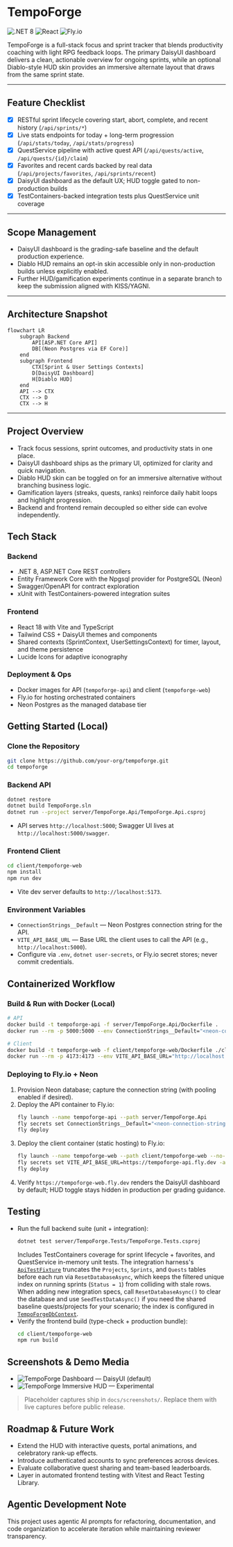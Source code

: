 # TempoForge

![.NET 8](https://img.shields.io/badge/.NET-8.0-512BD4?logo=.net&logoColor=white) ![React](https://img.shields.io/badge/React-18-61DAFB?logo=react&logoColor=white) ![Fly.io](https://img.shields.io/badge/Deploy-Fly.io-0098FF)

TempoForge is a full-stack focus and sprint tracker that blends productivity coaching with light RPG feedback loops. The primary DaisyUI dashboard delivers a clean, actionable overview for ongoing sprints, while an optional Diablo-style HUD skin provides an immersive alternate layout that draws from the same sprint state.

---

## Feature Checklist

- [x] RESTful sprint lifecycle covering start, abort, complete, and recent history (`/api/sprints/*`)
- [x] Live stats endpoints for today + long-term progression (`/api/stats/today`, `/api/stats/progress`)
- [x] QuestService pipeline with active quest API (`/api/quests/active`, `/api/quests/{id}/claim`)
- [x] Favorites and recent cards backed by real data (`/api/projects/favorites`, `/api/sprints/recent`)
- [x] DaisyUI dashboard as the default UX; HUD toggle gated to non-production builds
- [x] TestContainers-backed integration tests plus QuestService unit coverage

---

## Scope Management

- DaisyUI dashboard is the grading-safe baseline and the default production experience.
- Diablo HUD remains an opt-in skin accessible only in non-production builds unless explicitly enabled.
- Further HUD/gamification experiments continue in a separate branch to keep the submission aligned with KISS/YAGNI.

---

## Architecture Snapshot

```mermaid
flowchart LR
    subgraph Backend
        API[ASP.NET Core API]
        DB[(Neon Postgres via EF Core)]
    end
    subgraph Frontend
        CTX[Sprint & User Settings Contexts]
        D[DaisyUI Dashboard]
        H[Diablo HUD]
    end
    API --> CTX
    CTX --> D
    CTX --> H
```

---

## Project Overview
- Track focus sessions, sprint outcomes, and productivity stats in one place.
- DaisyUI dashboard ships as the primary UI, optimized for clarity and quick navigation.
- Diablo HUD skin can be toggled on for an immersive alternative without branching business logic.
- Gamification layers (streaks, quests, ranks) reinforce daily habit loops and highlight progression.
- Backend and frontend remain decoupled so either side can evolve independently.

## Tech Stack

### Backend
- .NET 8, ASP.NET Core REST controllers
- Entity Framework Core with the Npgsql provider for PostgreSQL (Neon)
- Swagger/OpenAPI for contract exploration
- xUnit with TestContainers-powered integration suites

### Frontend
- React 18 with Vite and TypeScript
- Tailwind CSS + DaisyUI themes and components
- Shared contexts (SprintContext, UserSettingsContext) for timer, layout, and theme persistence
- Lucide Icons for adaptive iconography

### Deployment & Ops
- Docker images for API (`tempoforge-api`) and client (`tempoforge-web`)
- Fly.io for hosting orchestrated containers
- Neon Postgres as the managed database tier

## Getting Started (Local)

### Clone the Repository
```bash
git clone https://github.com/your-org/tempoforge.git
cd tempoforge
```

### Backend API
```bash
dotnet restore
dotnet build TempoForge.sln
dotnet run --project server/TempoForge.Api/TempoForge.Api.csproj
```
- API serves `http://localhost:5000`; Swagger UI lives at `http://localhost:5000/swagger`.

### Frontend Client
```bash
cd client/tempoforge-web
npm install
npm run dev
```
- Vite dev server defaults to `http://localhost:5173`.

### Environment Variables
- `ConnectionStrings__Default` — Neon Postgres connection string for the API.
- `VITE_API_BASE_URL` — Base URL the client uses to call the API (e.g., `http://localhost:5000`).
- Configure via `.env`, `dotnet user-secrets`, or Fly.io secret stores; never commit credentials.

## Containerized Workflow

### Build & Run with Docker (Local)
```bash
# API
docker build -t tempoforge-api -f server/TempoForge.Api/Dockerfile .
docker run --rm -p 5000:5000 --env ConnectionStrings__Default="<neon-connection-string>" tempoforge-api

# Client
docker build -t tempoforge-web -f client/tempoforge-web/Dockerfile ./client/tempoforge-web
docker run --rm -p 4173:4173 --env VITE_API_BASE_URL="http://localhost:5000" tempoforge-web
```

### Deploying to Fly.io + Neon
1. Provision Neon database; capture the connection string (with pooling enabled if desired).
2. Deploy the API container to Fly.io:
   ```bash
   fly launch --name tempoforge-api --path server/TempoForge.Api
   fly secrets set ConnectionStrings__Default="<neon-connection-string>"
   fly deploy
   ```
3. Deploy the client container (static hosting) to Fly.io:
   ```bash
   fly launch --name tempoforge-web --path client/tempoforge-web --no-deploy
   fly secrets set VITE_API_BASE_URL=https://tempoforge-api.fly.dev -a tempoforge-web
   fly deploy
   ```
4. Verify `https://tempoforge-web.fly.dev` renders the DaisyUI dashboard by default; HUD toggle stays hidden in production per grading guidance.

## Testing
- Run the full backend suite (unit + integration):
  ```bash
  dotnet test server/TempoForge.Tests/TempoForge.Tests.csproj
  ```
  Includes TestContainers coverage for sprint lifecycle + favorites, and QuestService in-memory unit tests.
  The integration harness's [`ApiTestFixture`](server/TempoForge.Tests/Infrastructure/ApiTestFixture.cs) truncates the `Projects`, `Sprints`, and `Quests` tables before each run via `ResetDatabaseAsync`, which keeps the filtered unique index on running sprints (`Status = 1`) from colliding with stale rows. When adding new integration specs, call `ResetDatabaseAsync()` to clear the database and use `SeedTestDataAsync()` if you need the shared baseline quests/projects for your scenario; the index is configured in [`TempoForgeDbContext`](server/TempoForge.Infrastructure/Data/TempoForgeDbContext.cs).
- Verify the frontend build (type-check + production bundle):
  ```bash
  cd client/tempoforge-web
  npm run build
  ```

## Screenshots & Demo Media
- ![TempoForge Dashboard — DaisyUI (default)](docs/screenshots/dashboard.png)
- ![TempoForge Immersive HUD — Experimental](docs/screenshots/hud.png)

> Placeholder captures ship in `docs/screenshots/`. Replace them with live captures before public release.

## Roadmap & Future Work
- Extend the HUD with interactive quests, portal animations, and celebratory rank-up effects.
- Introduce authenticated accounts to sync preferences across devices.
- Evaluate collaborative quest sharing and team-based leaderboards.
- Layer in automated frontend testing with Vitest and React Testing Library.

## Agentic Development Note
This project uses agentic AI prompts for refactoring, documentation, and code organization to accelerate iteration while maintaining reviewer transparency.









